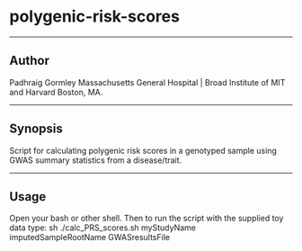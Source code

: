 # polygenic-risk-scores
----------------------
Author
----------------------
Padhraig Gormley
Massachusetts General Hospital | Broad Institute of MIT and Harvard
Boston, MA.


----------------------
Synopsis
----------------------
Script for calculating polygenic risk scores in a genotyped sample using GWAS summary statistics from a disease/trait.  


----------------------
Usage
----------------------
Open your bash or other shell. Then to run the script with the supplied toy data type:
sh ./calc_PRS_scores.sh myStudyName imputedSampleRootName GWASresultsFile

